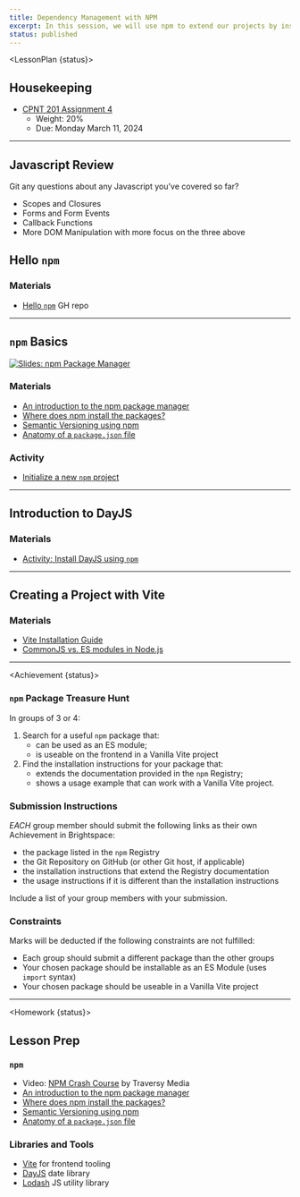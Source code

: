 ```yaml
---
title: Dependency Management with NPM
excerpt: In this session, we will use npm to extend our projects by installing software dependencies.
status: published
---
```


<script>
	import Homework from "$lib/components/Homework.svelte";
	import LessonPlan from "$lib/components/LessonPlan.svelte";
	import Achievement from "$lib/components/Achievement.svelte";
</script>

<LessonPlan {status}>

<h2>Housekeeping</h2>

- [CPNT 201 Assignment 4](/courses/cpnt-201/assessments/assignment-4)
	- Weight: 20%
	- Due: Monday March 11, 2024

---

<h2>Javascript Review</h2>

Git any questions about any Javascript you've covered so far?
- Scopes and Closures
- Forms and Form Events
- Callback Functions
- More DOM Manipulation with more focus on the three above


<h2>Hello <code>npm</code>

### Materials
- [Hello `npm`](https://github.com/sait-wbdv/hello-npm) GH repo

---

<h2><code>npm</code> Basics</h2>

[![Slides: npm Package Manager](/images/slides/cpnt-201/npm.png)](/slides/cpnt-201/npm)

### Materials
- [An introduction to the npm package manager](https://nodesource.com/blog/the-basics-getting-started-with-npm/)
- [Where does npm install the packages?](https://www.geeksforgeeks.org/where-does-npm-install-the-packages/)
- [Semantic Versioning using npm](https://docs.npmjs.com/about-semantic-versioning)
- [Anatomy of a `package.json` file](https://www.digitalocean.com/community/tutorials/nodejs-package-json)

### Activity
- [Initialize a new `npm` project](https://gist.github.com/acidtone/f2e901fb4b04bd41aa59755e2de9af4f)

---

<h2>Introduction to DayJS</h2>

### Materials
- [Activity: Install DayJS using `npm`](https://gist.github.com/acidtone/232d9c9a0997692483fca51b6f624a61)

---

<h2>Creating a Project with Vite</h2>

### Materials
- [Vite Installation Guide](https://vitejs.dev/guide/)
- [CommonJS vs. ES modules in Node.js](https://blog.logrocket.com/commonjs-vs-es-modules-node-js/)

</LessonPlan>

---

<Achievement {status}>

### `npm` Package Treasure Hunt
In groups of 3 or 4:
1. Search for a useful `npm` package that:
	- can be used as an ES module;
	- is useable on the frontend in a Vanilla Vite project
2. Find the installation instructions for your package that:
	- extends the documentation provided in the `npm` Registry;
	- shows a usage example that can work with a Vanilla Vite project. 

### Submission Instructions
_EACH_ group member should submit the following links as their own Achievement in Brightspace:
- the package listed in the `npm` Registry
- the Git Repository on GitHub (or other Git host, if applicable)
- the installation instructions that extend the Registry documentation
- the usage instructions if it is different than the installation instructions

Include a list of your group members with your submission.

### Constraints
Marks will be deducted if the following constraints are not fulfilled:
- Each group should submit a different package than the other groups
- Your chosen package should be installable as an ES Module (uses `import` syntax)
- Your chosen package should be useable in a Vanilla Vite project

</Achievement>

---

<Homework {status}>

<h2>Lesson Prep</h2>

### `npm`
- Video: [NPM Crash Course](https://www.youtube.com/watch?v=jHDhaSSKmB0) by Traversy Media
- [An introduction to the npm package manager](https://nodesource.com/blog/the-basics-getting-started-with-npm/)
- [Where does npm install the packages?](https://www.geeksforgeeks.org/where-does-npm-install-the-packages/)
- [Semantic Versioning using npm](https://docs.npmjs.com/about-semantic-versioning)
- [Anatomy of a `package.json` file](https://www.digitalocean.com/community/tutorials/nodejs-package-json)

### Libraries and Tools
- [Vite](https://vitejs.dev/) for frontend tooling
- [DayJS](https://day.js.org/) date library
- [Lodash](https://lodash.com/) JS utility library

</Homework>